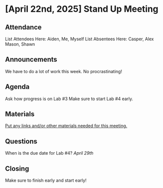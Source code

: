 # [April 22nd, 2025] Stand Up Meeting

## Attendance
List Attendees Here: Aiden, Me, Myself
List Absentees Here: Casper, Alex Mason, Shawn

## Announcements
We have to do a lot of work this week.
No procrastinating!

## Agenda
Ask how progress is on Lab #3
Make sure to start Lab #4 early.

## Materials
[Put any links and/or other materials needed for this meeting.](https://canvas.ucsd.edu/courses/64571/assignments/952036)

## Questions
When is the due date for Lab #4?
*April 29th*

## Closing 
Make sure to finish early and start early!

